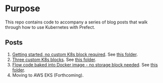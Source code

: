 # Purpose
This repo contains code to accompany a series of blog posts that walk through how to use Kubernetes with Prefect.

## Posts
1. [Getting started, no custom K8s block required](https://medium.com/the-prefect-blog/how-to-use-kubernetes-with-prefect-419b2e8b8cb2). See [this folder]().
1. [Three custom K8s blocks](https://medium.com/the-prefect-blog/how-to-use-kubernetes-with-prefect-part-2-2e98cdb91c7e). See [this folder]().
1. [Flow code baked into Docker image - no storage block needed](). See [this folder](./k8s-custom-flow-code/).
1. Moving to AWS EKS (Forthcoming).
